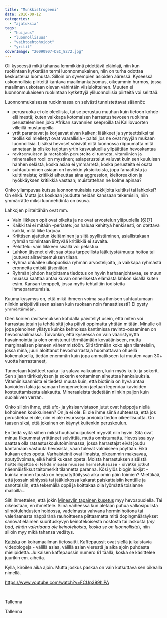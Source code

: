 ```yaml
---
title: "Munkkistrogeeni"
date: 2016-09-12
categories: 
  - "ajatuksia"
tags: 
  - "huijaus"
  - "luonnollisuus"
  - "vaihtoehtohoidot"
  - "yritit"
coverImage: "20090907-DSC_8272.jpg"
---
```


Oli kyseessä mikä tahansa lemmikkinä pidettävä eläinlaji, niin kun ruokintaan kytketään termi luonnonmukainen, niin on turha odottaa keskustelua luomusta. Silloin on syvempien asioiden ääressä. Kyseessä uskonnollisia piirteitä kantava maailmankatsomus, oikeammin hurmos, jossa maailman uskotaan olevan vähintäin viisiuloitteinen. Muuten ei luonnonmukaiseen ruokintaan kytkettyjä yliluonnollisia piirteitä voi selittää.

<!--more-->

Luonnonmukaisessa ruokinnassa on selvästi tunnistettavat säännöt:

- perusruoka ei ole oleellista, tai se perustuu muuhun kuin tietoon kohde-eläimestä; kuten vaikkapa kotomaisen harrastushevosen ruokinna perusteleminen joko Afrikan savannien seeproilla tai Kalliovuorten villeillä mustangeilla
- yrtit parantavat ja korjaavat aivan kaiken; lääkkeet ja synteettisiksi tai teollisiksi mielletyt ovat vaarallisia - paitsi jos ne ovat myyjän mukaan luonnollisia. Lisäksi hevoset söisivät niitä luonnossa riippumatta mitä annetaan ja olisiko tarjotun yrtin kasvualueilla ylipäätään hevoskantaa
- ravitsemuksen ja metabolin perusteita ei tunneta, vitamiinien ja mineraalien rooli on mystinen; asiaperustelut valuvat kuin sen kuuluisan hanhen selästä, koska asiaa ei ymmärretä, koska perusteita ei osata
- suhtautuminen asiaan on hyvinkin yksioikoista, jopa fanaattista ja kulttimaista; kritiikki aiheuttaa aina aggression, kieltoreaktion ja hyökkäyksen kritiikkiä vastaan; muistattehan ne kolme apinaa?

Onko yliampuvaa kutsua luonnonmukaisia ruokkijoita kultiksi tai lahkoksi? On ehkä. Mutta jos koskaan joudutte heidän kanssaan tekemisiin, niin ymmärrätte miksi luonnehdinta on osuva.

Lahkojen piirteitähän ovat mm.

- Vain liikkeen opit ovat oikeita ja ne ovat arvostelun yläpuolella.[\[6\]](https://fi.wikipedia.org/wiki/Vaarallinen_lahko#cite_note-ristimaki_2012-6)[\[7\]](https://fi.wikipedia.org/wiki/Vaarallinen_lahko#cite_note-7)
- Kaikki tai ei mitään -periaate: jos haluaa kehittyä henkisesti, on otettava kaikki, mitä liike tarjoaa.
- Kriittisen ajattelun kieltäminen ja siitä syyllistäminen, asiallistakaan ryhmän toimintaan liittyvää kritiikkiä ei suvaita.
- Pelottelu: vain liikkeen sisällä voi pelastua.
- Lahkon jäsenet eivät saa ottaa tarpeellista lääkitystä/muuta hoitoa tai joutuvat aliravitsemuksen tilaan.
- Ryhmä uhkailee ulkopuolisia ryhmän arvostelijoita, ja vaikkapa ryhmästä eronneita entisiä jäseniään.
- Ryhmän johdon harjoittama tiedotus on hyvin harhaanjohtavaa, se muun muassa saattaa antaa kuvan onnellisesta elämästä lahkon sisällä kuten esim. Kansan temppeli, jossa myös tehtailtiin todisteita ihmeparantumisia.

Kuuma kysymys on, että mikä ihmeen voima saa ihmisen suhtautumaan niinkin arkipäiväiseen asiaan kuin ruokaan noin fanaattisesti? Ei pysty ymmärtämään,

Olen koirien ravitsemuksen kohdalla päivitellyt usein, että miten voi harrastaa jotain ja tehdä sitä joka päivä oppimatta yhtään mitään. Minulle oli jopa pienoinen yllätys kuinka kehnoissa kantimissa ravinto-osaaminen on hevosmaailmassa. Toivonkin, että kyseessä on vain vääristynyttä havainnointia ja olen onnistunut törmäämään kovaääniseen, mutta marginaalisen pieneen vähemmistöön. Silti törmään koko ajan tilanteisiin, jossa minä, juuri aloittanut hevosharrastaja huomattavan ohuellä kokemuksella, tiedän enemmän kuin jopa ammatikseen tai muuten vaan 30+ vuotta harrastaneet,

Tunnetaan käsitteet raaka- ja sulava valkuainen, kuin myös kuitu ja sokerit. Sen sijaan tärkkelyksen ja sokerin erottaminen aiheuttaa hankaluuksia. Vitamiinisaannista ei tiedetä muuta kuin, että biotiinia on hyvä antaa kavioiden takia ja samaan hengenvetoon jaetaan legendaa kavioiden kosteuttamisesta alakautta. Mineraaleista tiedetään niinkin paljon kuin suolakiven verran.

Onko silloin ihme, että ufo- ja yksisarvistason jutut ovat helppoja niellä kohoineen koukkuineen? On ja ei ole. Ei ole ihme siinä suhteessa, että jos perustietoa ei ole, niin ei ole resursseja arvioida tiedon oikeellisuutta. On taasen siksi, että jokainen on käynyt kuitenkin peruskoulun.

En tiedä syitä siihen miksi huuhaahuijaukset myyvät niin hyvin. Sitä ovat minua fiksummat yrittäneet selvittää, mutta onnistumatta. Hevosissa syy saattaa olla ratsastuskoulutoiminnassa, jossa harrastajat eivät joudu kantamaan vastuuta hevosista, vaan tulevat valmiiseen pöytään. Eikä kukaan edes opeta. Varhaisteinit ovat ilmaista, oikeammin maksavaa, aputyövoimaa, eikä heitä kukaan opeta. Moista harrastuksen sisäistä heitteillejättöä ei tehdä missää muussa harrastuksessa - eivätkä jotkut näennäisfiksut taitomerkit tilannetta paranna. Kösi ylös blogin lukijat - kuinka monen tausta on heppatyttöilyssä aika omin päin toimien? Miettikää, että jossain sählyssä tai jääkiekossa kakarat paiskattaisiin kentälle ja sanottaisiin, että tekemällä oppii ja koittakaa olla lyömättä toisianne mailoilla...

Silti ihmettelen, että jokin [Minesylin tapainen kusetus](http://jagster.eksis.one/ihmeaine-mineraaliksi/) myy hevospuolella. Tai oikeastaan, en ihmettele. Siinä vaiheessa kun aletaan puhua valkosipulista silmötulehdusten hoidossa, vadelmasta vahvana horminihoitona tai valeriaanasta näppäränä rauhoitteena piittaamatta mitä dopingmääräykset sanovat eläimen suorituskyvyn keinotekoisesta nostosta tai laskusta (_my bad, eihän valeriaana ole keinotekoista, koska se on luonnollista_), niin silloin myy mikä tahansa vedätys.

[Katiska](http://www.katiska.eu) on koiramaailman tietosaitti. Kaffepaussit ovat siellä julkaistavia videoblogeja - välillä asiaa, välillä asian vierestä ja aika ajoin puhdasta mielipidettä. Julkaisen kaffepaussin numero 61 täällä, koska se käsittelee juurikin em. aiheita.

Kyllä, kiroilen aika ajoin. Mutta joskus paskaa on vain kutsuttava sen oikealla nimellä.

https://www.youtube.com/watch?v=FCUp399hiPA

 

Tallenna

Tallenna
